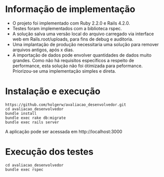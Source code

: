 # Informação de implementação
* O projeto foi implementado com Ruby 2.2.0 e Rails 4.2.0.
* Testes foram implementados com a biblioteca rspec.
* A solução salva uma versão local do arquivo carregado via interface web em Rails.root/uploads, para fins de debug e auditoria.
* Uma implantação de produção necessitaria uma solução para remover arquivos antigos, após x dias.
* A importação de dados pode envolver quantidades de dados muito grandes. Como não há requisitos específicos a respeito de performance, esta solução não foi ótimizada para peformance. Priorizou-se uma implementação simples e direta.

# Instalação e execução
```
https://github.com/holgerw/avaliacao_desenvolvedor.git
cd avaliacao_desenvolvedor
bundle install
bundle exec rake db:migrate
bundle exec rails server
```
A aplicação pode ser acessada em http://localhost:3000

# Execução dos testes
```
cd avaliacao_desenvolvedor
bundle exec rspec
```
